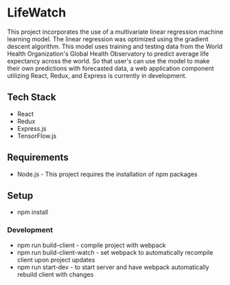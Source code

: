 # LifeWatch

This project incorporates the use of a multivariate linear regression machine learning model. The linear regression was optimized using the gradient descent algorithm. This model uses training and testing data from the World Health Organization's Global Health Observatory to predict average life expectancy across the world. So that user's can use the model to make their own predictions with forecasted data, a web application component utilizing React, Redux, and Express is currently in development.

## Tech Stack

* React
* Redux
* Express.js
* TensorFlow.js

## Requirements

* Node.js - This project requires the installation of npm packages

## Setup

* npm install

### Development

* npm run build-client - compile project with webpack
* npm run build-client-watch - set webpack to automatically recompile client upon project updates
* npm run start-dev - to start server and have webpack automatically rebuild client with changes
